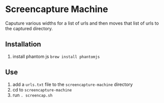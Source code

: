 # Screencapture Machine

Caputure various widths for a list of urls and then moves that list of urls to the captured directory.

## Installation

1. install phantom js `brew install phantomjs`

## Use

1. add a `urls.txt` file to the `screencapture-machine` directory
2. cd to `screencapture-machine`
3. run `. screencap.sh`